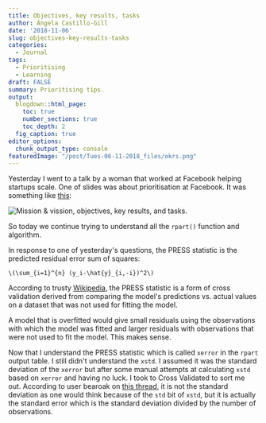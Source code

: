 ```yaml
---
title: Objectives, key results, tasks
author: Ángela Castillo-Gill
date: '2018-11-06'
slug: objectives-key-results-tasks
categories:
  - Journal
tags: 
  - Prioritising
  - Learning
draft: FALSE
summary: Prioritising tips. 
output:
  blogdown::html_page:
    toc: true
    number_sections: true
    toc_depth: 2
  fig_caption: true
editor_options: 
  chunk_output_type: console
featuredImage: "/post/Tues-06-11-2018_files/okrs.png"
---
```


Yesterday I went to a talk by a woman that worked at Facebook helping startups scale. One of slides was about prioritisation at Facebook. It was something like [this](https://www.scrumdesk.com/wp-content/uploads/okr-1.png): 

![Mission & vission, objectives, key results, and tasks.](/post/Tues-06-11-2018_files/okrs.png)

So today we continue trying to understand all the `rpart()` function and algorithm. 

In response to one of yesterday's questions, the PRESS statistic is the predicted residual error sum of squares:

`\(\sum_{i=1}^{n} (y_i-\hat{y}_{i,-i})^2\)`

According to trusty [Wikipedia](https://en.wikipedia.org/wiki/PRESS_statistic), the PRESS statistic is a form of cross validation derived from comparing the model's predictions vs. actual values on a dataset that was not used for fitting the model.

A model that is overfitted would give small residuals using the observations with which the model was fitted and larger residuals with observations that were not used to fit the model. This makes sense. 

Now that I understand the PRESS statistic which is called `xerror` in the `rpart` output table. I still didn't understand the `xstd`. I assumed it was the standard deviation of the `xerror` but after some manual attempts at calculating `xstd` based on `xerror` and having no luck. I took to Cross Validated to sort me out. According to user bearoak on [this thread](https://stats.stackexchange.com/questions/92547/r-rpart-cross-validation-and-1-se-rule-why-is-the-column-in-cptable-called-xst), it is not the standard deviation as one would think because of the `std` bit of `xstd`, but it is actually the standard error which is the standard deviation divided by the number of observations. 

